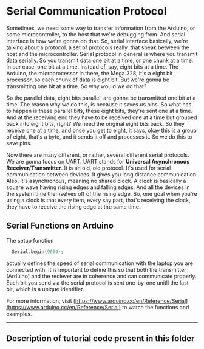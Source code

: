 # Serial Communication Protocol

Sometimes, we need some way to transfer information from the Arduino, or some microcontroller, to the host that we're debugging from. And serial interface is how we're gonna do 
that. So, serial interface basically, we're talking about a protocol, a set of protocols really, that speak between the host and the microcontroller. Serial protocol in general is 
where you transmit data serially. So you transmit data one bit at a time, or one chunk at a time. In our case, one bit at a time. Instead of, say, eight bits at a time. 
The Arduino, the microprocessor in there, the Mega 328, it's a eight bit processor, so each chunk of data is eight bit. But we're gonna be transmitting one bit at a time. 
So why would we do that?

So the parallel data, eight bits parallel, are gonna be transmitted one bit at a time. The reason why we do this, is because it saves us pins. So what has to happen is these 
parallel bits, these eight bits, they're sent one at a time. And at the receiving end they have to be received one at a time but grouped back into eight bits, right? We need the 
original eight bits back. So they receive one at a time, and once you get to eight, it says, okay this is a group of eight, that's a byte, and it sends it off and processes it.
So we do this to save pins.

Now there are many different, or rather, several different serial protocols. We are gonna focus on UART. UART stands for **Universal Asynchronous Receiver/Transmitter**. It is an 
old, old protocol. It's used for serial communication between devices. It gives you long distance communication. Also, it's asynchronous, meaning no shared clock. 
A clock is basically a square wave having rising edges and falling edges. And all the devices in the system time themselves off of the rising edge. So, one goal when you're using 
a clock is that every item, every say part, that's receiving the clock, they have to receive the rising edge at the same time.

## Serial Functions on Arduino

The setup function
```C
  Serial.begin(9600);
```
actually defines the speed of serial communication with the laptop you are connected with. It is important to define this so that both the transmitter (Arduino) and the reciever
are in coherence and can communicate properly. 
Each bit you send via the serial protocol is sent one-by-one unitll the last bit, which is a unique identifier. 

For more information, visit [https://www.arduino.cc/en/Reference/Serial](https://www.arduino.cc/en/Reference/Serial) to watch the functions and examples.

---

## Description of tutorial code present in this folder
